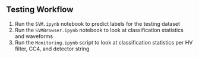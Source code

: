 ## Testing Workflow

1. Run the ```SVM.ipynb``` notebook to predict labels for the testing dataset
2. Run the ```SVMBrowser.ipynb``` notebook to look at classification statistics and waveforms
3. Run the ```Monitoring.ipynb``` script to look at classification statistics per HV filter, CC4, and detector string 

